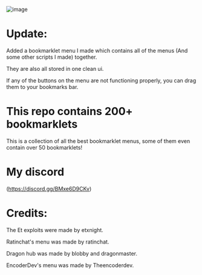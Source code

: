 ![image](https://user-images.githubusercontent.com/119009502/235761240-2665e387-3e9d-4ce7-9873-51116ca52f91.png)
# Update:
Added a bookmarklet menu I made which contains all of the menus (And some other scripts I made) together.

They are also all stored in one clean ui.

If any of the buttons on the menu are not functioning properly, you can drag them to your bookmarks bar.

# This repo contains 200+ bookmarklets

This is a collection of all the best bookmarklet menus, some of them even contain over 50 bookmarklets!

# My discord

(https://discord.gg/BMxe6D9CKv)

# Credits: 

The Et exploits were made by etxnight.

Ratinchat's menu was made by ratinchat.

Dragon hub was made by blobby and dragonmaster.

EncoderDev's menu was made by Theencoderdev.

